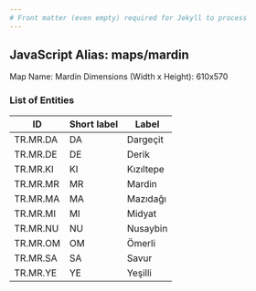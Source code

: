 ```yaml
---
# Front matter (even empty) required for Jekyll to process
---
```


## JavaScript Alias: maps/mardin

Map Name: Mardin
Dimensions (Width x Height): 610x570





### List of Entities

ID | Short label | Label
---|---|---|
TR.MR.DA | DA | Dargeçit
TR.MR.DE | DE | Derik
TR.MR.KI | KI | Kızıltepe
TR.MR.MR | MR | Mardin		
TR.MR.MA | MA | Mazıdağı
TR.MR.MI | MI | Midyat
TR.MR.NU | NU | Nusaybin
TR.MR.OM | OM | Ömerli		
TR.MR.SA | SA | Savur
TR.MR.YE | YE | Yeşilli